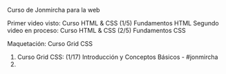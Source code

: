 Curso de  Jonmircha para la web 

Primer video visto: Curso HTML & CSS (1/5) Fundamentos HTML
Segundo video en proceso: Curso HTML & CSS (2/5) Fundamentos CSS

Maquetación: 
Curso  Grid CSS
  1. Curso Grid CSS: (1/17) Introducción y Conceptos Básicos - #jonmircha
  2. 
